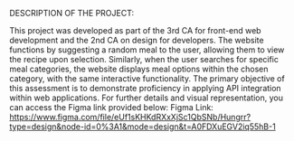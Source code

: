DESCRIPTION OF THE PROJECT:

This project was developed as part of the 3rd CA for front-end web development and the 2nd CA on design for developers.
The website functions by suggesting a random meal to the user, allowing them to view the recipe upon selection. Similarly, when the user searches for specific meal categories,
the website displays meal options within the chosen category, with the same interactive functionality.
The primary objective of this assessment is to demonstrate proficiency in applying API integration within web applications.
For further details and visual representation, you can access the Figma link provided below:
Figma Link:   https://www.figma.com/file/eUf1sKHKdRXxXjSc1QbSNb/Hungrr?type=design&node-id=0%3A1&mode=design&t=A0FDXuEGV2iq55hB-1
